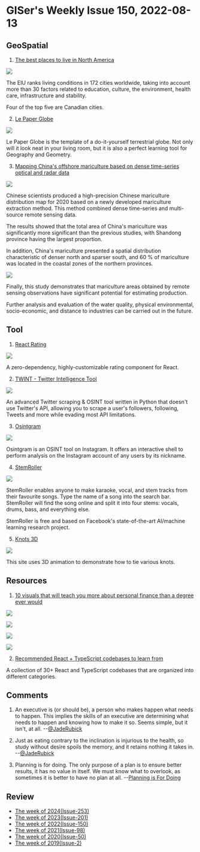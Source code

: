 # GISer's Weekly Issue 150, 2022-08-13

## GeoSpatial

1. [The best places to live in North America](https://www.economist.com/graphic-detail/2022/08/05/the-best-places-to-live-in-north-america)

![](https://www.readthepeak.com/rails/active_storage/representations/eyJfcmFpbHMiOnsibWVzc2FnZSI6IkJBaHBBc01LIiwiZXhwIjpudWxsLCJwdXIiOiJibG9iX2lkIn19--b8ad7921c99fad93db927d9ac80e30765f1ebf83/eyJfcmFpbHMiOnsibWVzc2FnZSI6IkJBaDdCem9TY21WemFYcGxYM1J2WDJacGRGc0hhUUlnQXpBNkNuTmhkbVZ5ZXdZNkRIRjFZV3hwZEhscFh3PT0iLCJleHAiOm51bGwsInB1ciI6InZhcmlhdGlvbiJ9fQ==--e866e63049ced4a0808afe3e5bff30f52e69e9d3/Screen%20Shot%202022-08-08%20at%203.57.35%20PM.png)

The EIU ranks living conditions in 172 cities worldwide, taking into account more than 30 factors related to education, culture, the environment, health care, infrastructure and stability.

Four of the top five are Canadian cities.

2. [Le Paper Globe](https://joachimesque.com/globe/index.html.en)

![](https://joachimesque.com/globe/images/le-paper-globe.jpg)

Le Paper Globe is the template of a do-it-yourself terrestrial globe. Not only will it look neat in your living room, but it is also a perfect learning tool for Geography and Geometry.

3. [Mapping China's offshore mariculture based on dense time-series optical and radar data](https://www.tandfonline.com/doi/full/10.1080/17538947.2022.2108923?af=R)

![](https://www.tandfonline.com/na101/home/literatum/publisher/tandf/journals/content/tjde20/2022/tjde20.v015.i01/17538947.2022.2108923/20220808/images/medium/tjde_a_2108923_f0008_oc.jpg)

Chinese scientists produced a high-precision Chinese mariculture distribution map for 2020 based on a newly developed mariculture extraction method. This method combined dense time-series and multi-source remote sensing data.

The results showed that the total area of China's mariculture was significantly more significant than the previous studies, with Shandong province having the largest proportion.

In addition, China's mariculture presented a spatial distribution characteristic of denser north and sparser south, and 60 % of mariculture was located in the coastal zones of the northern provinces.

![](https://www.tandfonline.com/na101/home/literatum/publisher/tandf/journals/content/tjde20/2022/tjde20.v015.i01/17538947.2022.2108923/20220808/images/medium/tjde_a_2108923_f0010_oc.jpg)

Finally, this study demonstrates that mariculture areas obtained by remote sensing observations have significant potential for estimating production.

Further analysis and evaluation of the water quality, physical environmental, socio-economic, and distance to industries can be carried out in the future.

## Tool

1. [React Rating](https://github.com/smastrom/react-rating?ck_subscriber_id=1664454795)

![](https://camo.githubusercontent.com/9016380380b84c9b82bf02a3331a9dfd402109e77643bfd53691588f4e2ca29b/68747470733a2f2f692e6962622e636f2f305837646a6d462f6578616d706c65732e706e67)

A zero-dependency, highly-customizable rating component for React.

2. [TWINT - Twitter Intelligence Tool](https://github.com/twintproject/twint)

![](https://camo.githubusercontent.com/e07e699c55c6e7f0c45a924cbe4387e0c53cd8766333a8e9929feff1419008fe/68747470733a2f2f692e696d6775722e636f6d2f6961483373377a2e706e67)

An advanced Twitter scraping & OSINT tool written in Python that doesn't use Twitter's API, allowing you to scrape a user's followers, following, Tweets and more while evading most API limitations.

3. [Osintgram](https://github.com/Datalux/Osintgram)

![](https://github.com/Datalux/Osintgram/raw/master/.img/carbon.png)

Osintgram is an OSINT tool on Instagram. It offers an interactive shell to perform analysis on the Instagram account of any users by its nickname.

4. [StemRoller](https://www.stemroller.com/)

![](https://cdn.beekka.com/blogimg/asset/202208/bg2022080605.webp)

StemRoller enables anyone to make karaoke, vocal, and stem tracks from their favourite songs. Type the name of a song into the search bar. StemRoller will find the song online and split it into four stems: vocals, drums, bass, and everything else.

StemRoller is free and based on Facebook's state-of-the-art AI/machine learning research project.

5. [Knots 3D](https://knots3d.com/knots/en_us/ALL)

![](https://cdn.beekka.com/blogimg/asset/202205/bg2022052802.webp)

This site uses 3D animation to demonstrate how to tie various knots.

## Resources

1. [10 visuals that will teach you more about personal finance than a degree ever would](https://twitter.com/FIMindset__/status/1551891346910322691)

![](https://pbs.twimg.com/media/FYls9CTX0AMuVIr?format=jpg&name=small)

![](https://pbs.twimg.com/media/FYls9pLXoAIpoN5?format=jpg&name=small)

![](https://pbs.twimg.com/media/FYls-__XwAYqI5x?format=png&name=small)

![](https://pbs.twimg.com/media/FYltAaDWQAEuKkp?format=png&name=small)

2. [Recommended React + TypeScript codebases to learn from](https://react-typescript-cheatsheet.netlify.app/docs/basic/recommended/codebases/?ck_subscriber_id=1664454795)

A collection of 30+ React and TypeScript codebases that are organized into different categories.

## Comments

1. An executive is (or should be), a person who makes happen what needs to happen. This implies the skills of an executive are determining what needs to happen and knowing how to make it so. Seems simple, but it isn't, at all.
   --[@JadeRubick](https://twitter.com/JadeRubick/status/1557359595583967232)

2. Just as eating contrary to the inclination is injurious to the health, so study without desire spoils the memory, and it retains nothing it takes in.
   --[@JadeRubick](https://twitter.com/JadeRubick/status/1557359595583967232)

3. Planning is for doing. The only purpose of a plan is to ensure better results, it has no value in itself. We must know what to overlook, as sometimes it is better to have no plan at all.
   --[Planning is For Doing](https://biggestfish.substack.com/p/planning-is-for-doing)

## Review

- [The week of 2024(Issue-253)](../2024/issue-253.md)
- [The week of 2023(Issue-201)](../2023/issue-201.md)
- [The week of 2022(Issue-150)](../2022/issue-150.md)
- [The week of 2021(Issue-98)](../2021/issue-98.md)
- [The week of 2020(Issue-50)](../2020/issue-50.md)
- [The week of 2019(Issue-2)](../2019/issue-2.md)
